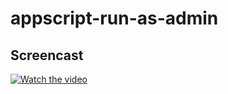 # appscript-run-as-admin

## Screencast
[![Watch the video](https://i.imgur.com/vKb2F1B.png)](https://youtu.be/vt5fpE0bzSY)
